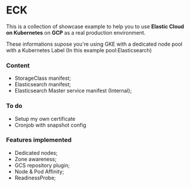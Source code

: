 # ECK

This is a collection of showcase example to help you to use **Elastic Cloud on Kubernetes** on **GCP** as a real production environment.

These informations supose you're using GKE with a dedicated node pool with a Kubernetes Label (In this example pool:Elasticsearch)

### Content
- StorageClass manifest;
- Elasticsearch manifest;
- Elasticsearch Master service manifest (Internal);

### To do

- Setup my own certificate
- Cronjob with snapshot config

### Features implemented

- Dedicated nodes;
- Zone awareness;
- GCS repository plugin;
- Node & Pod Affinity; 
- ReadinessProbe;
